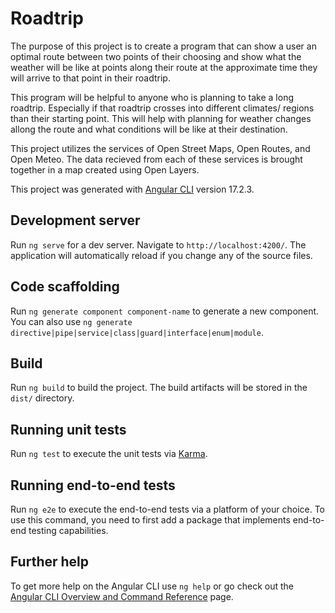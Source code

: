 # Roadtrip

The purpose of this project is to create a program that can show a user an optimal route between two points of their choosing and show what the weather will be like at points along their route at the approximate time they will arrive to that point in their roadtrip.

This program will be helpful to anyone who is planning to take a long roadtrip. Especially if that roadtrip crosses into different climates/ regions than their starting point. This will help with planning for weather changes allong the route and what conditions will be like at their destination. 

This project utilizes the services of Open Street Maps, Open Routes, and Open Meteo. The data recieved from each of these services is brought together in a map created using Open Layers. 








This project was generated with [Angular CLI](https://github.com/angular/angular-cli) version 17.2.3.

## Development server

Run `ng serve` for a dev server. Navigate to `http://localhost:4200/`. The application will automatically reload if you change any of the source files.

## Code scaffolding

Run `ng generate component component-name` to generate a new component. You can also use `ng generate directive|pipe|service|class|guard|interface|enum|module`.

## Build

Run `ng build` to build the project. The build artifacts will be stored in the `dist/` directory.

## Running unit tests

Run `ng test` to execute the unit tests via [Karma](https://karma-runner.github.io).

## Running end-to-end tests

Run `ng e2e` to execute the end-to-end tests via a platform of your choice. To use this command, you need to first add a package that implements end-to-end testing capabilities.

## Further help

To get more help on the Angular CLI use `ng help` or go check out the [Angular CLI Overview and Command Reference](https://angular.io/cli) page.

